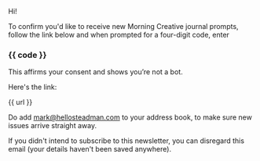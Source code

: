 Hi!

To confirm you'd like to receive new Morning Creative journal prompts, follow the link below and when prompted for a four-digit code, enter

### {{ code }}

This affirms your consent and shows you&rsquo;re not a bot.

Here's the link:

{{ url }}

Do add mark@hellosteadman.com to your address book, to make sure new issues arrive straight away.

If you didn't intend to subscribe to this newsletter, you can disregard this email (your details haven't been saved anywhere).
